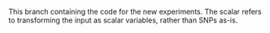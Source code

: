 This branch containing the code for the new experiments. The scalar refers to transforming the input as scalar variables, rather than SNPs as-is. 
